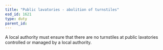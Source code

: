```yaml
---
title: "Public lavatories - abolition of turnstiles"
esd_id: 1621
type: duty
parent_id:  
---
```


A local authority must ensure that there are no turnstiles at public lavatories controlled or managed by a local authority.

